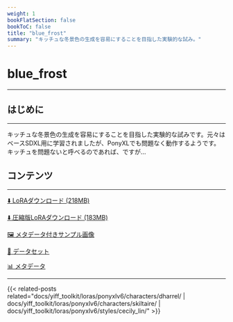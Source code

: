 ```yaml
---
weight: 1
bookFlatSection: false
bookToC: false
title: "blue_frost"
summary: "キッチュな冬景色の生成を容易にすることを目指した実験的な試み。"
---
```


<!--markdownlint-disable MD025 MD033 -->

# blue_frost

---

## はじめに

---

キッチュな冬景色の生成を容易にすることを目指した実験的な試みです。元々はベースSDXL用に学習されましたが、PonyXLでも問題なく動作するようです。キッチュを問題ないと呼べるのであれば、ですが...

## コンテンツ

---

[⬇️ LoRAダウンロード (218MB)](https://huggingface.co/k4d3/yiff_toolkit/resolve/main/ponyxl_loras/blue_frost.safetensors?download=true)

[⬇️ 圧縮版LoRAダウンロード (183MB)](https://huggingface.co/k4d3/yiff_toolkit/resolve/main/ponyxl_loras_shrunk_2/blue_frost_frockpt1_th-3.55.safetensors?download=true)

[🖼️ メタデータ付きサンプル画像](https://huggingface.co/k4d3/yiff_toolkit/tree/main/static/{})

[📐 データセット](https://huggingface.co/datasets/k4d3/furry/tree/main/blue_frost)

[📊 メタデータ](https://huggingface.co/k4d3/yiff_toolkit/raw/main/ponyxl_loras/blue_frost.json)

---

{{< related-posts related="docs/yiff_toolkit/loras/ponyxlv6/characters/dharrel/ | docs/yiff_toolkit/loras/ponyxlv6/characters/skiltaire/ | docs/yiff_toolkit/loras/ponyxlv6/styles/cecily_lin/" >}}

